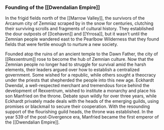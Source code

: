 ### Founding of the [[Dwendalian Empire]]

In the frigid fields north of the [[Marrow Valley]], the survivors of the Arcanum city of Zemniaz scraped by in the snow for centuries, clutching their surviving scrolls and fragments of cultural history. They established the dour outposts of [[Icehaven]] and [[Yrrosa]], but it wasn’t until the Zemnian people wandered east to the Pearlbow Wilderness that they found fields that were fertile enough to nurture a new society.

Founded atop the ruins of an ancient temple to the Dawn Father, the city of [[Rexxentrum]] rose to become the hub of Zemnian culture. Now that the Zemnian people no longer had to struggle for survival amid the harsh elements, their leaders argued over how to establish a centralized government. Some wished for a republic, while others sought a theocracy under the priests that shepherded the people into this new age. Eckhardt Dwendal, a well-respected merchant and tremendous force behind the development of Rexxentrum, wished to institute a monarchy and place his son Manfried on the throne. Debate spun wildly for over three years, while Eckhardt privately made deals with the heads of the emerging guilds, using promises or blackmail to secure their cooperation. With the resounding support of the flourishing guild heads, the throne was established. In the year 539 of the post-Divergence era, Manfried became the first emperor of the [[Dwendalian Empire]].